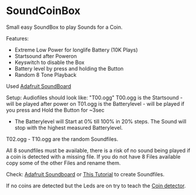 # SoundCoinBox

Small easy SoundBox to play Sounds for a Coin.

Features:
- Extreme Low Power for longlife Battery (10K Plays)
- Startsound after Poweron
- Keyswitch to disable the Box
- Battery level by press and holding the Button
- Random 8 Tone Playback

Used [Adafruit SoundBoard](https://github.com/adafruit/Adafruit_Soundboard_library)


Setup:
Audiofiles should look like: "T00.ogg"
T00.ogg is the Startsound - will be played after power on
T01.ogg is the Batterylevel - will be played if you press and Hold the Button for ~3sec
  - The Batterylevel will Start at 0% till 100% in 20% steps. The Sound will stop with the highest measured Batterylevel.

T02.ogg - T10.ogg are the random Soundfiles.

All 8 soundfiles must be available, there is a risk of no sound being played if a coin is detected with a missing file.
If you do not have 8 Files available copy some of the other Files and rename them.

Check:
[Adafruit Soundboard](https://learn.adafruit.com/adafruit-audio-fx-sound-board/creating-audio-files)
or
[This Tutorial](https://learn.adafruit.com/adafruit-wave-shield-audio-shield-for-arduino/convert-files)
to create Soundfiles.

If no coins are detected but the Leds are on try to teach the [Coin detector](https://malangelectronic.com/wp-content/uploads/2013/06/CH-926_multi_coin_selector.pdf).
